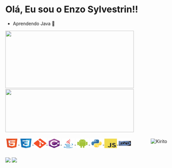 # Olá, Eu sou o Enzo Sylvestrin!!

- Aprendendo Java 📖

<div>
  <a href="https://github.com/EnzoSylvestrin">
  <img height="180em" width="400px" src="https://github-readme-stats.vercel.app/api?username=EnzoSylvestrin&show_icons=true&theme=radical&include_all_commits=true&count_private=true&hide_border=true"/>
  <img height="135em" width="400px" src="https://github-readme-stats.vercel.app/api/top-langs/?username=EnzoSylvestrin&layout=compact&langs_count=7&theme=radical"/>
</div>
<div style="display: inline_block"><br>
  <img align="center" alt="HTML" height="30" width="40" src="https://raw.githubusercontent.com/devicons/devicon/master/icons/html5/html5-original.svg">
  <img align="center" alt="CSS" height="30" width="40" src="https://raw.githubusercontent.com/devicons/devicon/master/icons/css3/css3-original.svg">
  <img align="center" alt="Git" height="30" width="40" src="https://raw.githubusercontent.com/devicons/devicon/master/icons/git/git-original.svg">
  <img align="center" alt="Csharp" height="30" width="40" src="https://raw.githubusercontent.com/devicons/devicon/master/icons/csharp/csharp-original.svg">
  <img align="center" alt="Java" height="30" width="40" src="https://raw.githubusercontent.com/devicons/devicon/master/icons/java/java-original.svg">
  <img align="center" alt="Android" height="30" width="40" src="https://raw.githubusercontent.com/devicons/devicon/master/icons/android/android-original.svg">
  <img align="center" alt="Python" height="30" width="40" src="https://raw.githubusercontent.com/devicons/devicon/master/icons/python/python-original.svg">
  <img align="center" alt="JavaScript" height="30" width="40" src="https://raw.githubusercontent.com/devicons/devicon/master/icons/javascript/javascript-original.svg">
  <img align="center" alt="PHP" height="30" width="40" src="https://raw.githubusercontent.com/devicons/devicon/master/icons/php/php-original.svg">
  <img align="right" alt="Kirito" height="150 width="50" src="https://38.media.tumblr.com/24d2ef76f3947f801b1cf2f8c156f186/tumblr_mk15skPH481rfsfcko1_500.gif">
</div>
  
  ##

<div>
 <a href="https://www.youtube.com/channel/UC4b2iCruWXbpwxtdRz_6paQ" target="_blank"><img src="https://img.shields.io/badge/YouTube-FF0000?style=for-the-badge&logo=youtube&logoColor=white" target="_blank"></a>
 <a href = "mailto:enzospavani@gmail.com.com"><img src="https://img.shields.io/badge/-Gmail-%23333?style=for-the-badge&logo=gmail&logoColor=white" target="_blank"></a>
</div>

